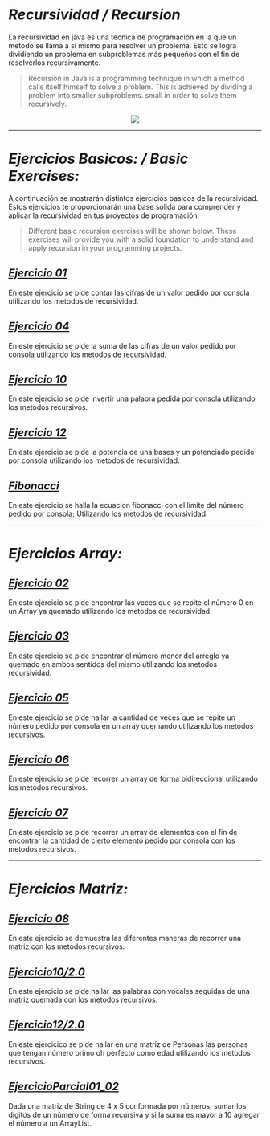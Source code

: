# _Recursividad / Recursion_

La recursividad en java es una tecnica de programación en la que un metodo se llama a sí
mismo para resolver un problema. Esto se logra dividiendo un problema en subproblemas más
pequeños con el fin de resolverlos recursivamente.

>Recursion in Java is a programming technique in which a method calls itself
himself to solve a problem. This is achieved by dividing a problem into smaller subproblems.
small in order to solve them recursively.


<p align="center">
  <img src="https://github.com/MrZLeviatan/Conceptos_EnJava/assets/117557162/5211eeee-3015-4a73-8e95-92c5e46a623e" />
</p>

_____

# _Ejercicios Basicos: / Basic Exercises:_

A continuación se mostrarán distintos ejercicios basicos de la recursividad. Estos ejercicios te proporcionarán una base sólida para comprender y aplicar la recursividad en tus proyectos de programación.
>Different basic recursion exercises will be shown below. These exercises will provide you with a solid foundation to understand and apply recursion in your programming projects.


## [_Ejercicio 01_](Ejercicios%20Basicos/Ejercicio1)
En este ejercicio se pide contar las cifras de un valor pedido por consola utilizando los metodos de recursividad.

## [_Ejercicio 04_](Ejercicios%20Basicos/Ejercicio4)
En este ejercicio se pide la suma de las cifras de un valor pedido por consola utilizando los metodos de recursividad.

## [_Ejercicio 10_](./Ejercicio10)
En este ejercicio se pide invertir una palabra pedida por consola utilizando los metodos recursivos.

## [_Ejercicio 12_](./Ejercicio12)
En este ejercicio se pide la potencia de una bases y un potenciado pedido por consola utilizando los metodos de recursividad.

## [_Fibonacci_](./Fibonacci)
En este ejercicio se halla la ecuacion fibonacci con el límite del número pedido por consola; Utilizando los metodos de recursividad.

___
# _Ejercicios Array:_

## [_Ejercicio 02_](./Ejercicio2)
En este ejercicio se pide encontrar las veces que se repite el número 0 en un Array ya quemado utilizando los metodos de recursividad. 

## [_Ejercicio 03_](./Ejercicio3)
En este ejercicio se pide encontrar el número menor del arreglo ya quemado en ambos sentidos del mismo utilizando los metodos recursividad.

## [_Ejercicio 05_](./Ejercicio5)
En este ejercicio se pide hallar la cantidad de veces que
se repite un número pedido por consola en un array quemando utilizando
los metodos recursivos.

## [_Ejercicio 06_](./Ejercicio6)
En este ejercicio se pide recorrer un array de forma bidireccional
utilizando los metodos recursivos.

## [_Ejercicio 07_](./Ejercicio7)
En este ejercicio se pide recorrer un array de elementos con el fin de 
encontrar la cantidad de cierto elemento pedido por consola con los metodos recursivos.

___
# _Ejercicios Matriz:_

## [_Ejercicio 08_](./Ejercicio8)
En este ejercicio se demuestra las diferentes maneras de recorrer una matriz con los metodos recursivos.

## [_Ejercicio10/2.0_](./Ejercicio10_2.0)
En este ejercicio se pide hallar las palabras con vocales seguidas de una matriz quemada con los metodos recursivos.

## [_Ejercicio12/2.0_](./Ejercicio12_2.0)
En este ejercicico se pide hallar en una matriz de Personas las personas que tengan número primo oh perfecto como edad utilizando los metodos recursivos.

## [_EjercicioParcial01_02_](./EjercicioParcial01_02)
Dada una matriz de String de 4 x 5 conformada por números, sumar los dígitos de un número de forma recursiva y si la suma es mayor a 10 agregar el número a un ArrayList.
